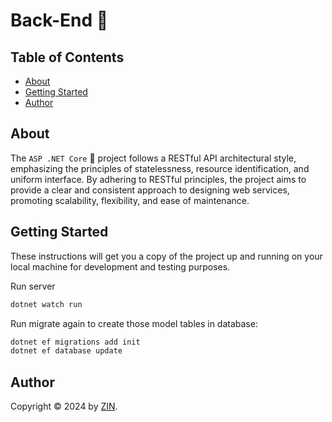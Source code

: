 # Back-End 🤖

## Table of Contents

- [About](#about)
- [Getting Started](#getting-started)
- [Author](#author)

## About

The `ASP .NET Core` 🚀 project follows a RESTful API architectural style, emphasizing the principles of statelessness, resource identification, and uniform interface. By adhering to RESTful principles, the project aims to provide a clear and consistent approach to designing web services, promoting scalability, flexibility, and ease of maintenance.

## Getting Started

These instructions will get you a copy of the project up and running on your local machine for development and testing purposes.

Run server

```bash
dotnet watch run
```

Run migrate again to create those model tables in database:

```bash
dotnet ef migrations add init
dotnet ef database update
```

## Author

Copyright &copy; 2024 by [ZIN](http://www.github.com/losertowinner).
